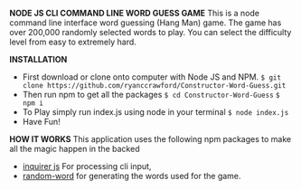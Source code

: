 **NODE JS CLI COMMAND LINE WORD GUESS GAME**
This is a node command line interface word guessing (Hang Man) game. The game has over 200,000 randomly selected words to play. You can select the difficulty level from easy to extremely hard. 

**INSTALLATION**

 - First download or clone onto computer with Node JS and NPM.
  `$ git clone https://github.com/ryanccrawford/Constructor-Word-Guess.git`
 - Then run npm to get all the packages
  `$ cd Constructor-Word-Guess`
  `$ npm i`
 - To Play simply run index.js using node in your terminal
  `$ node index.js`
 - Have Fun!

**HOW IT WORKS**
This application uses the following npm packages to make all the magic happen in the backed

 - [inquirer js](http://adilapapaya.com/docs/inquirer/) For processing cli input,
 - [random-word](https://www.npmjs.com/package/random-word) for generating the words used for the game.

